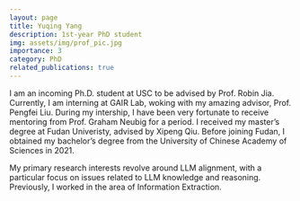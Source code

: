 ```yaml
---
layout: page
title: Yuqing Yang
description: 1st-year PhD student
img: assets/img/prof_pic.jpg
importance: 3
category: PhD
related_publications: true
---
```



I am an incoming Ph.D. student at USC to be advised by Prof. Robin Jia. Currently, I am interning at GAIR Lab, woking with my amazing advisor, Prof. Pengfei Liu. During my intership, I have been very fortunate to receive mentoring from Prof. Graham Neubig for a period. I received my master’s degree at Fudan Univeristy, advised by Xipeng Qiu. Before joining Fudan, I obtained my bachelor’s degree from the University of Chinese Academy of Sciences in 2021.

My primary research interests revolve around LLM alignment, with a particular focus on issues related to LLM knowledge and reasoning. Previously, I worked in the area of Information Extraction.